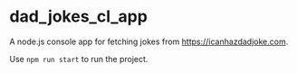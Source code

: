 # dad_jokes_cl_app
A node.js console app for fetching jokes from https://icanhazdadjoke.com.

Use `npm run start` to run the project.
